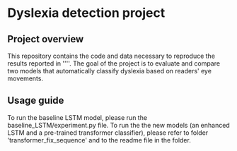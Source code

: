 Dyslexia detection project
================================================================================

## Project overview
This repository contains the code and data necessary to reproduce the results reported in ''''. The goal of the project is to evaluate and compare two models that automatically classify dyslexia based on readers' eye movements.

## Usage guide
To run the baseline LSTM model, please run the baseline_LSTM/experiment.py file. 
To run the the new models (an enhanced LSTM and a pre-trained transformer classifier), please refer to folder 'transformer_fix_sequence' and to the readme file in the folder.
